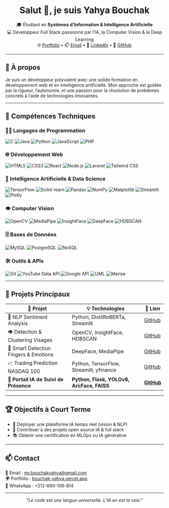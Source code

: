 <h1 align="center">Salut 👋, je suis Yahya Bouchak</h1>

<p align="center">
  🎓 Étudiant en <strong>Systèmes d’Information & Intelligence Artificielle</strong> <br/>
  💻 Développeur Full Stack passionné par l’IA, la Computer Vision & le Deep Learning <br/>
  🌐 <a href="https://bouchak-yahya.vercel.app">Portfolio</a> • 📫 <a href="mailto:mr.bouchakyahya@gmail.com">Email</a> • 💼 <a href="https://linkedin.com/in/yahyabouchak">LinkedIn</a> • 🧠 <a href="https://github.com/Bouchask">GitHub</a>
</p>

---

## 🧠 À propos

Je suis un développeur polyvalent avec une solide formation en développement web et en intelligence artificielle. Mon approche est guidée par la rigueur, l’autonomie, et une passion pour la résolution de problèmes concrets à l’aide de technologies innovantes.

---

## 🚀 Compétences Techniques

### 🧑‍💻 Langages de Programmation
![C](https://img.shields.io/badge/C-00599C?style=flat-square&logo=c&logoColor=white)
![Java](https://img.shields.io/badge/Java-007396?style=flat-square&logo=java&logoColor=white)
![Python](https://img.shields.io/badge/Python-3776AB?style=flat-square&logo=python&logoColor=white)
![JavaScript](https://img.shields.io/badge/JavaScript-F7DF1E?style=flat-square&logo=javascript&logoColor=black)
![PHP](https://img.shields.io/badge/PHP-777BB4?style=flat-square&logo=php&logoColor=white)

### 🌐 Développement Web
![HTML5](https://img.shields.io/badge/HTML5-E34F26?style=flat-square&logo=html5&logoColor=white)
![CSS3](https://img.shields.io/badge/CSS3-1572B6?style=flat-square&logo=css3&logoColor=white)
![React](https://img.shields.io/badge/React-20232A?style=flat-square&logo=react&logoColor=61DAFB)
![Node.js](https://img.shields.io/badge/Node.js-339933?style=flat-square&logo=nodedotjs&logoColor=white)
![Laravel](https://img.shields.io/badge/Laravel-FF2D20?style=flat-square&logo=laravel&logoColor=white)
![Tailwind CSS](https://img.shields.io/badge/Tailwind_CSS-38B2AC?style=flat-square&logo=tailwind-css&logoColor=white)

### 🧠 Intelligence Artificielle & Data Science
![TensorFlow](https://img.shields.io/badge/-TensorFlow-FF6F00?logo=tensorflow&logoColor=fff&style=flat)
![Scikit-learn](https://img.shields.io/badge/scikit--learn-F7931E?style=flat-square&logo=scikit-learn&logoColor=white)
![Pandas](https://img.shields.io/badge/Pandas-150458?style=flat-square&logo=pandas&logoColor=white)
![NumPy](https://img.shields.io/badge/Numpy-013243?style=flat-square&logo=numpy&logoColor=white)
![Matplotlib](https://img.shields.io/badge/Matplotlib-11557C?style=flat-square&logo=matplotlib&logoColor=white)
![Streamlit](https://img.shields.io/badge/Streamlit-FF4B4B?style=flat-square&logo=streamlit&logoColor=white)
![Plotly](https://img.shields.io/badge/Plotly-3F4F75?style=flat-square&logo=plotly&logoColor=white)

### 👁️ Computer Vision
![OpenCV](https://img.shields.io/badge/OpenCV-5C3EE8?style=flat-square&logo=opencv&logoColor=white)
![MediaPipe](https://img.shields.io/badge/MediaPipe-FF6F00?style=flat-square)
![InsightFace](https://img.shields.io/badge/InsightFace-000000?style=flat-square)
![DeepFace](https://img.shields.io/badge/DeepFace-0096FF?style=flat-square)
![HDBSCAN](https://img.shields.io/badge/HDBSCAN-FF6F61?style=flat-square)

### 🗄️ Bases de Données
![MySQL](https://img.shields.io/badge/MySQL-4479A1?style=flat-square&logo=mysql&logoColor=white)
![PostgreSQL](https://img.shields.io/badge/PostgreSQL-336791?style=flat-square&logo=postgresql&logoColor=white)
![NoSQL](https://img.shields.io/badge/NoSQL-8A4182?style=flat-square)

### 🛠️ Outils & APIs
![Git](https://img.shields.io/badge/Git-F05032?style=flat-square&logo=git&logoColor=white)
![YouTube Data API](https://img.shields.io/badge/YouTube_Data_API-FF0000?style=flat-square&logo=youtube&logoColor=white)
![Google API](https://img.shields.io/badge/Google_API-4285F4?style=flat-square&logo=google&logoColor=white)
![UML](https://img.shields.io/badge/UML-007396?style=flat-square)
![Merise](https://img.shields.io/badge/Merise-3D3D3D?style=flat-square)

---

## 📁 Projets Principaux

| 🧪 Projet | 💡 Technologies | 🔗 Lien |
|---|---|---|
| 🧠 NLP Sentiment Analysis | Python, DistilRoBERTa, Streamlit | [GitHub](https://github.com/Bouchask/nlp_sentiment_project) |
| 👁️ Détection & Clustering Visages | OpenCV, InsightFace, HDBSCAN | [GitHub](https://github.com/Bouchask/detection_face) |
| 🤖 Smart Detection Fingers & Emotions | DeepFace, MediaPipe | [GitHub](https://github.com/Bouchask/...) |
| 📈 Trading Prediction NASDAQ 100 | Python, TensorFlow, Streamlit, yfinance | [GitHub](https://github.com/Bouchask/prediction_nasdaq) |
| 👤 **Portail IA de Suivi de Présence** | **Python, Flask, YOLOv8, ArcFace, FAISS** | **[GitHub](https://github.com/Bouchask/Portail_IA)** |

---

## 🏆 Objectifs à Court Terme

- 🔧 Déployer une plateforme IA temps réel (vision & NLP)  
- 🤝 Contribuer à des projets open source IA & full stack  
- 📚 Obtenir une certification en MLOps ou IA générative

---

## 📫 Contact

📧 Email : mr.bouchakyahya@gmail.com  
🌍 Portfolio : [bouchak-yahya.vercel.app](https://bouchak-yahya.vercel.app)  
📱 WhatsApp : +212-660-106-814

---

<p align="center"><i>"Le code est une langue universelle. L’IA en est la voix."</i></p>
